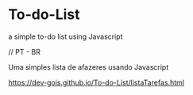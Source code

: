 # To-do-List
a simple to-do list using Javascript

// PT - BR

Uma simples lista de afazeres usando Javascript

https://dev-gois.github.io/To-do-List/listaTarefas.html
